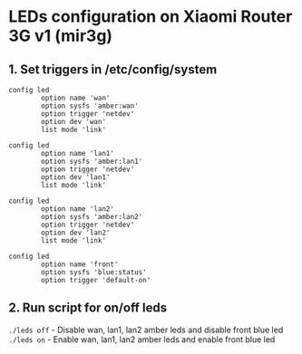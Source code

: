 # LEDs configuration on Xiaomi Router 3G v1 (mir3g)
## 1. Set triggers in /etc/config/system
```
config led
        option name 'wan'
        option sysfs 'amber:wan'
        option trigger 'netdev'
        option dev 'wan'
        list mode 'link'

config led
        option name 'lan1'
        option sysfs 'amber:lan1'
        option trigger 'netdev'
        option dev 'lan1'
        list mode 'link'

config led
        option name 'lan2'
        option sysfs 'amber:lan2'
        option trigger 'netdev'
        option dev 'lan2'
        list mode 'link'

config led
        option name 'front'
        option sysfs 'blue:status'
        option trigger 'default-on'
```
## 2. Run script for on/off leds
`./leds off` - Disable wan, lan1, lan2 amber leds and disable front blue led  
`./leds on` - Enable wan, lan1, lan2 amber leds and enable front blue led
